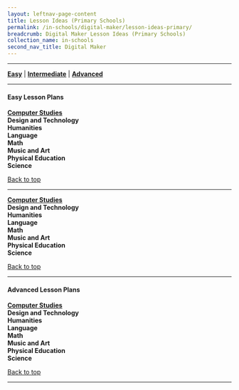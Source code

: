 ```yaml
---
layout: leftnav-page-content
title: Lesson Ideas (Primary Schools)
permalink: /in-schools/digital-maker/lesson-ideas-primary/
breadcrumb: Digital Maker Lesson Ideas (Primary Schools)
collection_name: in-schools
second_nav_title: Digital Maker
---
```


-------------------

[**Easy**](#easy) | [**Intermediate**](#intermediate) | [**Advanced**](#advanced) 

-------------------


<a name="easy"></a>

#### Easy Lesson Plans 
[**Computer Studies**](/primary-computer-studies-easy/)<br>
**Design and Technology**<br>
**Humanities**<br>
**Language**<br>
**Math**<br>
**Music and Art**<br>
**Physical Education**<br>
**Science**<br>

[Back to top](#top)

-------------------

<a name="intermediate"></a>

[**Computer Studies**](/primary-computer-studies-easy/)<br>
**Design and Technology**<br>
**Humanities**<br>
**Language**<br>
**Math**<br>
**Music and Art**<br>
**Physical Education**<br>
**Science**<br>

[Back to top](#top)

-------------------

<a name="intermediate"></a>

#### Advanced Lesson Plans 
[**Computer Studies**](/primary-computer-studies-easy/)<br>
**Design and Technology**<br>
**Humanities**<br>
**Language**<br>
**Math**<br>
**Music and Art**<br>
**Physical Education**<br>
**Science**<br>

[Back to top](#top)

-------------------
